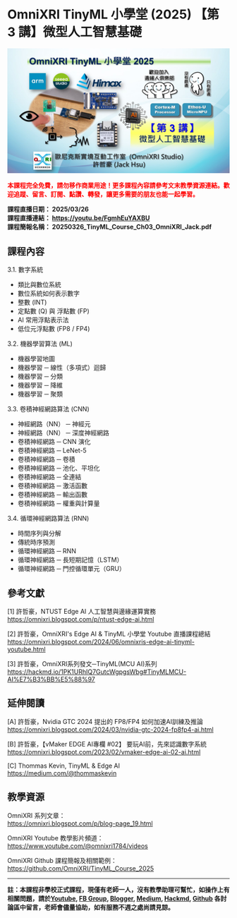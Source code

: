 # OmniXRI TinyML 小學堂 (2025)  【第 3 講】微型人工智慧基礎

<img src="https://raw.githubusercontent.com/OmniXRI/TinyML_Course_2025/refs/heads/main/images/2025_TinyML%E5%B0%8F%E5%AD%B8%E5%A0%82%E8%AA%B2%E7%A8%8B%E7%9B%B4%E6%92%AD%E5%9C%96%E7%A4%BA_Ch3.JPG" alt="" width="640">  

<span style="color:#FF0000;">**本課程完全免費，請勿移作商業用途！更多課程內容請參考文末教學資源連結。歡迎追蹤、留言、訂閱、點讚、轉發，讓更多需要的朋友也能一起學習。**</span>

**課程直播日期： 2025/03/26**  
**課程直播連結： https://youtu.be/FgmhEuYAXBU**  
**課程簡報名稱： 20250326_TinyML_Course_Ch03_OmniXRI_Jack.pdf**  

## 課程內容

3.1. 數字系統  
* 類比與數位系統  
* 數位系統如何表示數字  
* 整數 (INT)  
* 定點數 (Q) 與 浮點數 (FP)  
* AI 常用浮點表示法  
* 低位元浮點數 (FP8 / FP4)  

3.2. 機器學習算法 (ML)  
* 機器學習地圖  
* 機器學習 ─ 線性（多項式）迴歸  
* 機器學習 ─ 分類  
* 機器學習 ─ 降維  
* 機器學習 ─  聚類  

3.3. 卷積神經網路算法 (CNN)  
* 神經網路（NN） ─ 神經元  
* 神經網路（NN） ─ 深度神經網路  
* 卷積神經網路 ─ CNN 演化  
* 卷積神經網路 ─ LeNet-5  
* 卷積神經網路 ─ 卷積  
* 卷積神經網路 ─ 池化、平坦化  
* 卷積神經網路 ─ 全連結  
* 卷積神經網路 ─ 激活函數  
* 卷積神經網路 ─ 輸出函數  
* 卷積神經網路 ─ 權重與計算量  

3.4. 循環神經網路算法 (RNN)  
* 時間序列與分解  
* 傳統時序預測  
* 循環神經網路 ─ RNN  
* 循環神經網路 ─ 長短期記憶（LSTM） 
* 循環神經網路 ─ 門控循環單元（GRU）  

## 參考文獻

[1] 許哲豪，NTUST Edge AI 人工智慧與邊緣運算實務  
https://omnixri.blogspot.com/p/ntust-edge-ai.html  

[2] 許哲豪，OmniXRI's Edge AI & TinyML 小學堂 Youtube 直播課程總結  
https://omnixri.blogspot.com/2024/06/omnixris-edge-ai-tinyml-youtube.html  

[3] 許哲豪，OmniXRI系列發文─TinyML(MCU AI)系列  
https://hackmd.io/1PK1URhIQ7GutcWgpgsWbg#TinyMLMCU-AI%E7%B3%BB%E5%88%97  

## 延伸閱讀

[A] 許哲豪，Nvidia GTC 2024 提出的 FP8/FP4 如何加速AI訓練及推論  
https://omnixri.blogspot.com/2024/03/nvidia-gtc-2024-fp8fp4-ai.html  

[B] 許哲豪，【vMaker EDGE AI專欄 #02】 要玩AI前，先來認識數字系統  
https://omnixri.blogspot.com/2023/02/vmaker-edge-ai-02-ai.html  

[C] Thommas Kevin, TinyML & Edge AI  
https://medium.com/@thommaskevin  

## 教學資源

OmniXRI 系列文章：  
https://omnixri.blogspot.com/p/blog-page_19.html  

OmniXRI Youtube 教學影片頻道：  
https://www.youtube.com/@omnixri1784/videos  

OmniXRI Github 課程簡報及相關範例：  
https://github.com/OmniXRI/TinyML_Course_2025

---
**註：本課程非學校正式課程，現僅有老師一人，沒有教學助理可幫忙，如操作上有相關問題，請於[Youtube](https://www.youtube.com/@omnixri1784/featured), [FB Group](https://www.facebook.com/groups/edgeaitw), [Blogger](https://omnixri.blogspot.com/), [Medium](https://omnixri.medium.com/), [Hackmd](https://hackmd.io/@OmniXRI-Jack), [Github](https://github.com/OmniXRI) 各討論區中留言，老師會儘量協助，如有服務不週之處尚請見諒。**
